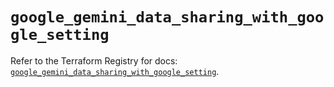 # `google_gemini_data_sharing_with_google_setting`

Refer to the Terraform Registry for docs: [`google_gemini_data_sharing_with_google_setting`](https://registry.terraform.io/providers/hashicorp/google-beta/6.49.2/docs/resources/google_gemini_data_sharing_with_google_setting).
